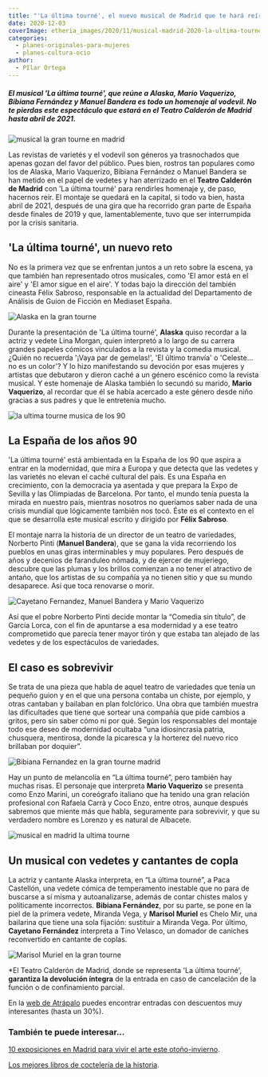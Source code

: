 ```yaml
---
title: "'La última tourné', el nuevo musical de Madrid que te hará reír entre plumas y lentejuelas"
date: 2020-12-03
coverImage: etheria_images/2020/11/musical-madrid-2020-la-ultima-tourne.jpg
categories: 
  - planes-originales-para-mujeres
  - planes-cultura-ocio
author: 
  - PIlar Ortega
---
```


##### El musical 'La última tourné', que reúne a Alaska, Mario Vaquerizo, Bibiana Fernández y Manuel Bandera es todo un homenaje al vodevil. No te pierdas este espectáculo que estará en el Teatro Calderón de Madrid hasta abril de 2021.

![musical la gran tourne en madrid](etheria_images/2020/11/musical-madrid-2020-la-ultima-tourne.jpg "Musical 'La gran tourné en Madrid'. © Jau Fornés")

Las revistas de varietés y el vodevil son géneros ya trasnochados que apenas gozan del 
favor del público. Pues bien, rostros tan populares como los de Alaska, Mario Vaquerizo, 
Bibiana Fernández o Manuel Bandera se han metido en el papel de vedetes y han aterrizado 
en el **Teatro Calderón de Madrid** con 'La última tourné' para rendirles homenaje y, de 
paso, hacernos reír. El montaje se quedará en la capital, si todo va bien, hasta abril 
de 2021, después de una gira que ha recorrido gran parte de España desde finales de 2019 
y que, lamentablemente, tuvo que ser interrumpida por la crisis sanitaria. 

## 'La última tourné', un nuevo reto

No es la primera vez que se enfrentan juntos a un reto sobre la escena, ya que también 
han representado otros musicales, como 'El amor está en el aire' y 'El amor sigue en el 
aire'. Y todas bajo la dirección del también cineasta Félix Sabroso, responsable en la 
actualidad del Departamento de Análisis de Guion de Ficción en Mediaset España. 

![Alaska en la gran tourne](etheria_images/2020/11/la-ultima-tourne-alaska.jpg "Alaska es una de las vedetes del musical.")

Durante la presentación de 'La última tourné', **Alaska** quiso recordar a la actriz y 
vedete Lina Morgan, quien interpretó a lo largo de su carrera grandes papeles cómicos 
vinculados a la revista y la comedia musical. ¿Quién no recuerda '¡Vaya par de 
gemelas!', 'El último tranvía' o 'Celeste… no es un color'? Y lo hizo manifestando su 
devoción por esas mujeres y artistas que debutaron y dieron caché a un género escénico 
como la revista musical. Y este homenaje de Alaska también lo secundó su marido, **Mario 
Vaquerizo**, al recordar que él se había acercado a este género desde niño gracias a sus 
padres y que le entretenía mucho. 

![la ultima tourne musica de los 90](etheria_images/2020/11/musical-madrid-bibiana-fernandez.jpg "'La última tourné' está ambientada en los años 90. © Jau Fornés")

## La España de los años 90

'La última tourné' está ambientada en la España de los 90 que aspira a entrar en la 
modernidad, que mira a Europa y que detecta que las vedetes y las varietés no elevan el 
caché cultural del país. Es una España en crecimiento, con la democracia ya asentada y 
que prepara la Expo de Sevilla y las Olimpiadas de Barcelona. Por tanto, el mundo tenía 
puesta la mirada en nuestro país, mientras nosotros no queríamos saber nada de una 
crisis mundial que lógicamente también nos tocó. Éste es el contexto en el que se 
desarrolla este musical escrito y dirigido por **Félix Sabroso**. 

El montaje narra la historia de un director de un teatro de variedades, Norberto Pinti 
(**Manuel Bandera**), que se gana la vida recorriendo los pueblos en unas giras 
interminables y muy populares. Pero después de años y decenios de faranduleo nómada, y 
de ejercer de mujeriego, descubre que las plumas y los brillos comienzan a no tener el 
atractivo de antaño, que los artistas de su compañía ya no tienen sitio y que su mundo 
desaparece. Así que toca renovarse o morir. 

![Cayetano Fernandez, Manuel Bandera y Mario Vaquerizo](etheria_images/2020/11/la-ultima-tourne-vaquerizo.jpg "Cayetano Fernández, Manuel Bandera y Mario Vaquerizo.")

Así que el pobre Norberto Pinti decide montar la “Comedia sin título”, de García Lorca, 
con el fin de apuntarse a esa modernidad y a ese teatro comprometido que parecía tener 
mayor tirón y que estaba tan alejado de las vedetes y de los espectáculos de variedades. 

## El caso es sobrevivir

Se trata de una pieza que habla de aquel teatro de variedades que tenía un pequeño guion 
y en el que una persona contaba un chiste, por ejemplo, y otras cantaban y bailaban en 
plan folclórico. Una obra que también muestra las dificultades que tiene que sortear una 
compañía que pide cambios a gritos, pero sin saber cómo ni por qué. Según los 
responsables del montaje todo ese deseo de modernidad ocultaba “una idiosincrasia 
patria, chusquera, mentirosa, donde la picaresca y la horterez del nuevo rico brillaban 
por doquier”. 

![Bibiana Fernandez en la gran tourne madrid](etheria_images/2020/11/la-ultima-tourne-bibiana-fernandez-683x1024.jpg "Bibiana Fernández en 'La gran tourné'.")

Hay un punto de melancolía en “La última tourné”, pero también hay muchas risas. El 
personaje que interpreta **Mario Vaquerizo** se presenta como Enzo Marini, un coreógrafo 
italiano que ha tenido una gran relación profesional con Rafaela Carrà y Coco Enzo, 
entre otros, aunque después sabremos que miente más que habla, seguramente para 
sobrevivir, y que su verdadero nombre es Lorenzo y es natural de Albacete. 

![musical en madrid la ultima tourne](etheria_images/2020/11/musical-madrid-la-ultima-tourne.jpg "Grupo de intérpretes del musical.© Jau Fornés")

## Un musical con vedetes y cantantes de copla

La actriz y cantante Alaska interpreta, en “La última tourné”, a Paca Castellón, una 
vedete cómica de temperamento inestable que no para de buscarse a sí misma y 
autoanalizarse, además de contar chistes malos y políticamente incorrectos. **Bibiana 
Fernández**, por su parte, se pone en la piel de la primera vedete, Miranda Vega, y 
**Marisol Muriel** es Chelo Mir, una bailarina que tiene una sola fijación: sustituir a 
Miranda Vega. Por último, **Cayetano Fernández** interpreta a Tino Velasco, un domador 
de caniches reconvertido en cantante de coplas. 

![Marisol Muriel en la gran tourne](etheria_images/2020/11/la-ultima-tourne-marisol-muriel.jpg "Marisol Muriel y el equipo de 'La gran tourné'.")

\*El Teatro Calderón de Madrid, donde se representa 'La última tourné', **garantiza la 
devolución íntegra** de la entrada en caso de cancelación de la función o de 
confinamiento parcial. 

En la [web de 
Atrápalo](https://clk.tradedoubler.com/click?p=31881&a=3132464&url=https%3A%2F%2Fwww.atrapalo.com%2Fentradas%2Fla-ultima-tourne_e4846223%2F) 
puedes encontrar entradas con descuentos muy interesantes (hasta un 30%). 

### También te puede interesar...

[10 exposiciones en Madrid para vivir el arte este 
otoño-invierno](https://etheriamagazine.com/2020/10/13/10-exposiciones-en-madrid-para-otono-2020/). 

[Los mejores libros de coctelería de la 
historia](https://etheriamagazine.com/2020/11/23/libros-de-cocteleria-un-gran-regalo-navidad/).
